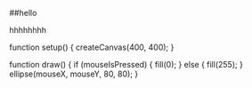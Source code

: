 ##hello

hhhhhhhh

function setup() {
  createCanvas(400, 400);
}

function draw() {
   if (mouseIsPressed) {
     fill(0);
  } else {
    fill(255);
    }
ellipse(mouseX, mouseY, 80, 80);
}

